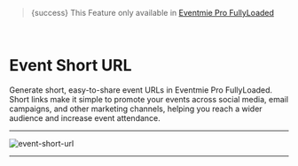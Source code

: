 <!--
Meta Description: Learn how to create event short URLs in Eventmie Pro FullyLoaded. Guide for generating short, shareable links to boost event promotion and marketing in your Laravel event management platform.
Meta Keywords: event short URL, short link, Eventmie Pro FullyLoaded, Laravel event promotion, shareable link, event marketing, event link, Classiebit
-->

> {success} This Feature only available in [Eventmie Pro FullyLoaded](https://classiebit.com/eventmie-pro-fullyloaded)

<br>

# Event Short URL

Generate short, easy-to-share event URLs in Eventmie Pro FullyLoaded. Short links make it simple to promote your events across social media, email campaigns, and other marketing channels, helping you reach a wider audience and increase event attendance.

---

![event-short-url](/images/v3/Event-short-url-image-22.webp "event-short-url")

---
